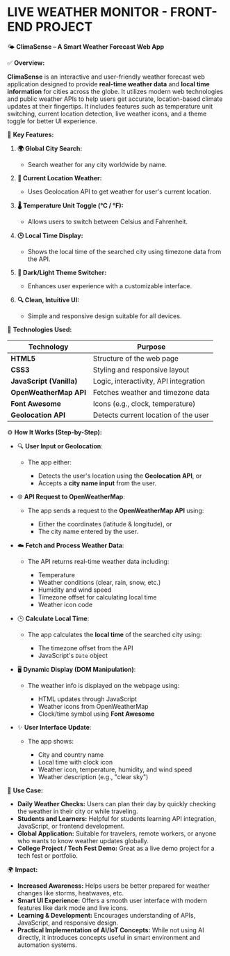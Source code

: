 # LIVE WEATHER MONITOR - FRONT-END PROJECT

🌤️ **ClimaSense – A Smart Weather Forecast Web App**

✅ **Overview:**

**ClimaSense** is an interactive and user-friendly weather forecast web application designed to provide **real-time weather data** and **local time information** for cities across the globe. It utilizes modern web technologies and public weather APIs to help users get accurate, location-based climate updates at their fingertips. It includes features such as temperature unit switching, current location detection, live weather icons, and a theme toggle for better UI experience.


🌟 **Key Features:**

1. **🌍 Global City Search:**

   * Search weather for any city worldwide by name.

2. **📍 Current Location Weather:**

   * Uses Geolocation API to get weather for user's current location.

3. **🌡 Temperature Unit Toggle (°C / °F):**

   * Allows users to switch between Celsius and Fahrenheit.

4. **🕒 Local Time Display:**

   * Shows the local time of the searched city using timezone data from the API.

5. **🎨 Dark/Light Theme Switcher:**

   * Enhances user experience with a customizable interface.

6. **🔍 Clean, Intuitive UI:**

   * Simple and responsive design suitable for all devices.


🧰 **Technologies Used:**

| Technology               | Purpose                               |
| ------------------------ | ------------------------------------- |
| **HTML5**                | Structure of the web page             |
| **CSS3**                 | Styling and responsive layout         |
| **JavaScript (Vanilla)** | Logic, interactivity, API integration |
| **OpenWeatherMap API**   | Fetches weather and timezone data     |
| **Font Awesome**         | Icons (e.g., clock, temperature)      |
| **Geolocation API**      | Detects current location of the user  |



⚙️ **How It Works (Step-by-Step):**

* 🔍 **User Input or Geolocation**:

  * The app either:

    * Detects the user's location using the **Geolocation API**, or
    * Accepts a **city name input** from the user.

* 🌐 **API Request to OpenWeatherMap**:

  * The app sends a request to the **OpenWeatherMap API** using:

    * Either the coordinates (latitude & longitude), or
    * The city name entered by the user.

* ☁️ **Fetch and Process Weather Data**:

  * The API returns real-time weather data including:

    * Temperature
    * Weather conditions (clear, rain, snow, etc.)
    * Humidity and wind speed
    * Timezone offset for calculating local time
    * Weather icon code

* 🕒 **Calculate Local Time**:

  * The app calculates the **local time** of the searched city using:

    * The timezone offset from the API
    * JavaScript's `Date` object

* 🖥️ **Dynamic Display (DOM Manipulation)**:

  * The weather info is displayed on the webpage using:

    * HTML updates through JavaScript
    * Weather icons from OpenWeatherMap
    * Clock/time symbol using **Font Awesome**

* ✨ **User Interface Update**:

  * The app shows:

    * City and country name
    * Local time with clock icon
    * Weather icon, temperature, humidity, and wind speed
    * Weather description (e.g., "clear sky")


💼 **Use Case:**

* **Daily Weather Checks:** Users can plan their day by quickly checking the weather in their city or while traveling.
* **Students and Learners:** Helpful for students learning API integration, JavaScript, or frontend development.
* **Global Application:** Suitable for travelers, remote workers, or anyone who wants to know weather updates globally.
* **College Project / Tech Fest Demo:** Great as a live demo project for a tech fest or portfolio.
  

🌍 **Impact:**

* **Increased Awareness:** Helps users be better prepared for weather changes like storms, heatwaves, etc.
* **Smart UI Experience:** Offers a smooth user interface with modern features like dark mode and live icons.
* **Learning & Development:** Encourages understanding of APIs, JavaScript, and responsive design.
* **Practical Implementation of AI/IoT Concepts:** While not using AI directly, it introduces concepts useful in smart environment and automation systems.
